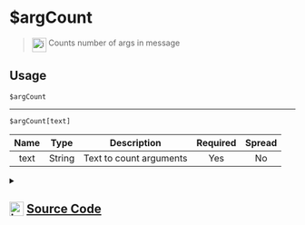 # $argCount
> <img align="top" src="https://upload.wikimedia.org/wikipedia/commons/thumb/e/e4/Infobox_info_icon.svg/160px-Infobox_info_icon.svg.png?20150409153300" alt="image" width="25" height="auto"> Counts number of args in message
## Usage
```
$argCount
```
---
```
$argCount[text]
```
| Name | Type | Description | Required | Spread
| :---: | :---: | :---: | :---: | :---: |
text | String | Text to count arguments | Yes | No
<details>
<summary>
    
## <img align="top" src="https://cdn4.iconfinder.com/data/icons/iconsimple-logotypes/512/github-512.png" alt="image" width="25" height="auto">  [Source Code](https://github.com/tryforge/ForgeScript-V2/blob/main/src/native/argCount.ts)
    
</summary>
    
```ts
import { ArgType, NativeFunction, Return } from "../structures"

export default new NativeFunction({
    name: "$argCount",
    brackets: false,
    description: "Counts number of args in message",
    unwrap: true,
    args: [
        {
            name: "text",
            description: "Text to count arguments",
            required: true,
            rest: false,
            type: ArgType.String
        }
    ],
    execute(ctx, [ text ]) {
        if (this.hasFields) return Return.success(text.trim().split(/ +/).length)
        return Return.success(ctx.args.length)
    },
})
```
    
</details>